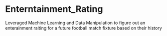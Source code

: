 # Enterntainment_Rating
Leveraged Machine Learning and Data Manipulation to figure out an enterainment raiting for a future football match fixture based on their history 
